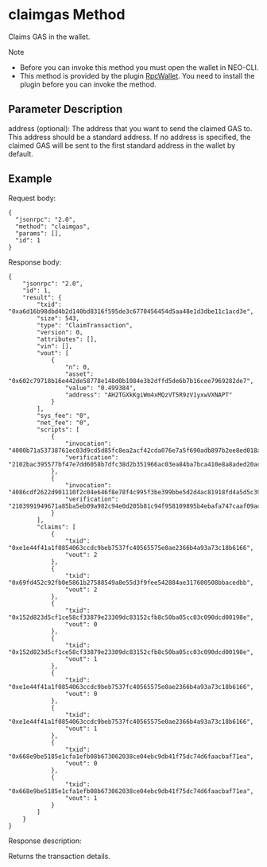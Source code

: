 # claimgas Method

Claims GAS in the wallet.

> [!Note] 
>
> - Before you can invoke this method you must open the wallet in NEO-CLI.
> - This method is provided by the plugin [RpcWallet](https://github.com/neo-project/neo-plugins/releases). You need to install the plugin before you can invoke the method.

## Parameter Description

address (optional): The address that you want to send the claimed GAS to. This address should be a standard address. If no address is specified, the claimed GAS will be sent to the first standard address in the wallet by default.

## Example

Request body:

```
{
  "jsonrpc": "2.0",
  "method": "claimgas",
  "params": [],
  "id": 1
}
```

Response body:

```
{
    "jsonrpc": "2.0",
    "id": 1,
    "result": {
        "txid": "0xa6d16b98dbd4b2d140bd8316f595de3c6770456454d5aa48e1d3dbe11c1acd3e",
        "size": 543,
        "type": "ClaimTransaction",
        "version": 0,
        "attributes": [],
        "vin": [],
        "vout": [
            {
                "n": 0,
                "asset": "0x602c79718b16e442de58778e148d0b1084e3b2dffd5de6b7b16cee7969282de7",
                "value": "0.499384",
                "address": "AH2TGXkKgiWm4xMQzVT5R9zV1yxwVXNAPT"
            }
        ],
        "sys_fee": "0",
        "net_fee": "0",
        "scripts": [
            {
                "invocation": "4000b71a53738761ec03d9cd5d85fc8ea2acf42cda076e7a5f690adb897b2ee8ed018a0000494d6ee047cd66ec926806a0c934fe1a84aec171f66eedf8309d6a9a",
                "verification": "2102bac395577bf47e7dd6058b7dfc38d2b351966ac03ea84ba7bca410e8a8aded20ac"
            },
            {
                "invocation": "4086cdf2622d901110f2c04e646f8e78f4c995f3be399bbe5d2d4ac81918fd4a5d5c39a7df60f827c00de1f19e3584c3253541c52b88bed54ba1b9a448548b0e5d",
                "verification": "2103991949671a85ba5eb09a982c94e0d205b81c94f958109895b4ebafa747caaf09ac"
            }
        ],
        "claims": [
            {
                "txid": "0xe1e44f41a1f0854063ccdc9beb7537fc40565575e0ae2366b4a93a73c18b6166",
                "vout": 2
            },
            {
                "txid": "0x69fd452c92fb0e5861b27588549a8e55d3f9fee542884ae317600508bbacedbb",
                "vout": 2
            },
            {
                "txid": "0x152d823d5cf1ce58cf33879e23309dc83152cfb8c50ba05cc03c090dcd00198e",
                "vout": 0
            },
            {
                "txid": "0x152d823d5cf1ce58cf33879e23309dc83152cfb8c50ba05cc03c090dcd00198e",
                "vout": 1
            },
            {
                "txid": "0xe1e44f41a1f0854063ccdc9beb7537fc40565575e0ae2366b4a93a73c18b6166",
                "vout": 0
            },
            {
                "txid": "0xe1e44f41a1f0854063ccdc9beb7537fc40565575e0ae2366b4a93a73c18b6166",
                "vout": 1
            },
            {
                "txid": "0x668e9be5185e1cfa1efb08b673062038ce04ebc9db41f75dc74d6faacbaf71ea",
                "vout": 0
            },
            {
                "txid": "0x668e9be5185e1cfa1efb08b673062038ce04ebc9db41f75dc74d6faacbaf71ea",
                "vout": 1
            }
        ]
    }
}
```

Response description:

Returns the transaction details.
